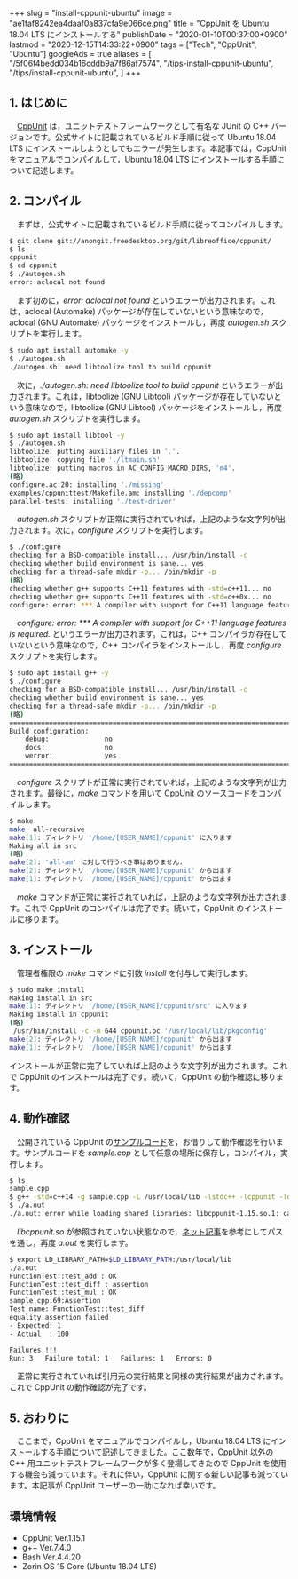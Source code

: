 +++
slug = "install-cppunit-ubuntu"
image = "ae1faf8242ea4daaf0a837cfa9e066ce.png"
title = "CppUnit を Ubuntu 18.04 LTS にインストールする"
publishDate = "2020-01-10T00:37:00+0900"
lastmod = "2020-12-15T14:33:22+0900"
tags = ["Tech", "CppUnit", "Ubuntu"]
googleAds = true
aliases = [
  "/5f06f4bedd034b16cddb9a7f86af7574",
  "/tips-install-cppunit-ubuntu",
  "/tips/install-cppunit-ubuntu",
]
+++

## 1. はじめに

　[CppUnit](https://freedesktop.org/wiki/Software/cppunit/) は，ユニットテストフレームワークとして有名な JUnit の C++ バージョンです。公式サイトに記載されているビルド手順に従って Ubuntu 18.04 LTS にインストールしようとしてもエラーが発生します。本記事では，CppUnit をマニュアルでコンパイルして，Ubuntu 18.04 LTS にインストールする手順について記述します。

## 2. コンパイル

　まずは，公式サイトに記載されているビルド手順に従ってコンパイルします。

```bash
$ git clone git://anongit.freedesktop.org/git/libreoffice/cppunit/
$ ls
cppunit
$ cd cppunit
$ ./autogen.sh
error: aclocal not found
```

　まず初めに，*error: aclocal not found* というエラーが出力されます。これは，aclocal (Automake) パッケージが存在していないという意味なので，aclocal (GNU Automake) パッケージをインストールし，再度 *autogen.sh* スクリプトを実行します。

```bash
$ sudo apt install automake -y
$ ./autogen.sh
./autogen.sh: need libtoolize tool to build cppunit
```
　次に，*./autogen.sh: need libtoolize tool to build cppunit* というエラーが出力されます。これは，libtoolize (GNU Libtool) パッケージが存在していないという意味なので，libtoolize (GNU Libtool) パッケージをインストールし，再度 *autogen.sh* スクリプトを実行します。

```bash
$ sudo apt install libtool -y
$ ./autogen.sh
libtoolize: putting auxiliary files in '.'.
libtoolize: copying file './ltmain.sh'
libtoolize: putting macros in AC_CONFIG_MACRO_DIRS, 'm4'.
(略)
configure.ac:20: installing './missing'
examples/cppunittest/Makefile.am: installing './depcomp'
parallel-tests: installing './test-driver'
```

　*autogen.sh* スクリプトが正常に実行されていれば，上記のような文字列が出力されます。次に，*configure* スクリプトを実行します。

```bash
$ ./configure
checking for a BSD-compatible install... /usr/bin/install -c
checking whether build environment is sane... yes
checking for a thread-safe mkdir -p... /bin/mkdir -p
(略)
checking whether g++ supports C++11 features with -std=c++11... no
checking whether g++ supports C++11 features with -std=c++0x... no
configure: error: *** A compiler with support for C++11 language features is required.
```

　*configure: error: *** A compiler with support for C++11 language features is required.* というエラーが出力されます。これは，C++ コンパイラが存在していないという意味なので，C++ コンパイラをインストールし，再度 *configure* スクリプトを実行します。

```bash
$ sudo apt install g++ -y
$ ./configure
checking for a BSD-compatible install... /usr/bin/install -c
checking whether build environment is sane... yes
checking for a thread-safe mkdir -p... /bin/mkdir -p
(略)
==============================================================================
Build configuration:
	debug:              no
	docs:               no
	werror:             yes
==============================================================================
```

　*configure* スクリプトが正常に実行されていれば，上記のような文字列が出力されます。最後に，*make* コマンドを用いて CppUnit のソースコードをコンパイルします。

```bash
$ make
make  all-recursive
make[1]: ディレクトリ '/home/[USER_NAME]/cppunit' に入ります
Making all in src
(略)
make[2]: 'all-am' に対して行うべき事はありません.
make[2]: ディレクトリ '/home/[USER_NAME]/cppunit' から出ます
make[1]: ディレクトリ '/home/[USER_NAME]/cppunit' から出ます
```

　*make* コマンドが正常に実行されていれば，上記のような文字列が出力されます。これで CppUnit のコンパイルは完了です。続いて，CppUnit のインストールに移ります。

## 3. インストール

　管理者権限の *make* コマンドに引数 *install* を付与して実行します。

```bash
$ sudo make install
Making install in src
make[1]: ディレクトリ '/home/[USER_NAME]/cppunit/src' に入ります
Making install in cppunit
(略)
 /usr/bin/install -c -m 644 cppunit.pc '/usr/local/lib/pkgconfig'
make[2]: ディレクトリ '/home/[USER_NAME]/cppunit' から出ます
make[1]: ディレクトリ '/home/[USER_NAME]/cppunit' から出ます
```

インストールが正常に完了していれば上記のような文字列が出力されます。これで CppUnit のインストールは完了です。続いて，CppUnit の動作確認に移ります。

## 4. 動作確認

　公開されている CppUnit の[サンプルコード](http://nonbiri-tereka.hatenablog.com/entry/2014/06/25/093327)を，お借りして動作確認を行います。サンプルコードを *sample.cpp* として任意の場所に保存し，コンパイル，実行します。

```bash
$ ls
sample.cpp
$ g++ -std=c++14 -g sample.cpp -L /usr/local/lib -lstdc++ -lcppunit -ldl
$ ./a.out
./a.out: error while loading shared libraries: libcppunit-1.15.so.1: cannot open shared object file: No such file or directory
```

　*libcppunit.so* が参照されていない状態なので，[ネット記事](https://n9d.hatenadiary.org/entry/20080820/1219228809)を参考にしてパスを通し，再度 *a.out* を実行します。

```bash
$ export LD_LIBRARY_PATH=$LD_LIBRARY_PATH:/usr/local/lib
./a.out
FunctionTest::test_add : OK
FunctionTest::test_diff : assertion
FunctionTest::test_mul : OK
sample.cpp:69:Assertion
Test name: FunctionTest::test_diff
equality assertion failed
- Expected: 1
- Actual  : 100

Failures !!!
Run: 3   Failure total: 1   Failures: 1   Errors: 0
```

　正常に実行されていれば引用元の実行結果と同様の実行結果が出力されます。これで CppUnit の動作確認が完了です。

## 5. おわりに

　ここまで，CppUnit をマニュアルでコンパイルし，Ubuntu 18.04 LTS にインストールする手順について記述してきました。ここ数年で，CppUnit 以外の C++ 用ユニットテストフレームワークが多く登場してきたので CppUnit を使用する機会も減っています。それに伴い，CppUnit に関する新しい記事も減っています。本記事が CppUnit ユーザーの一助になれば幸いです。

## 環境情報

* CppUnit Ver.1.15.1
* g++ Ver.7.4.0
* Bash Ver.4.4.20
* Zorin OS 15 Core (Ubuntu 18.04 LTS)